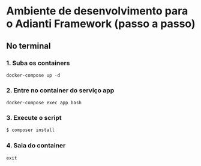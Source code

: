 # Ambiente de desenvolvimento para o Adianti Framework (passo a passo)

## No terminal

### 1. Suba os containers
```
docker-compose up -d
```
### 2. Entre no container do serviço app
```
docker-compose exec app bash
```
### 3. Execute o script
```sh
$ composer install
```
### 4. Saia do container
```
exit
```
